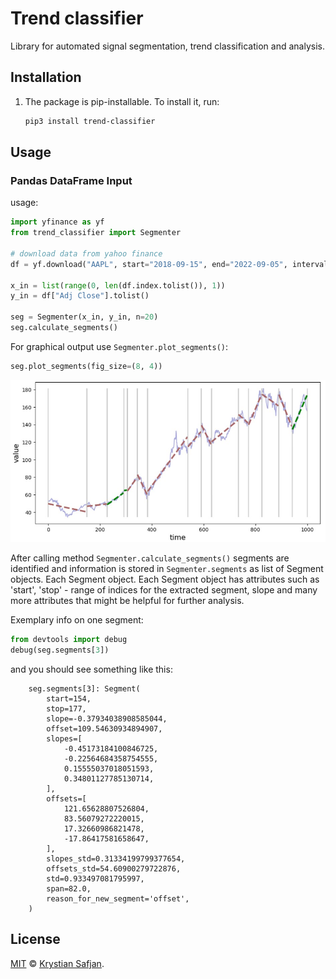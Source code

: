 # Trend classifier

Library for automated signal segmentation, trend classification and analysis.

## Installation

1. The package is pip-installable. To install it, run:

   ```sh
   pip3 install trend-classifier
   ```

## Usage
### Pandas DataFrame Input
usage:
```python
import yfinance as yf
from trend_classifier import Segmenter

# download data from yahoo finance
df = yf.download("AAPL", start="2018-09-15", end="2022-09-05", interval="1d", progress=False)

x_in = list(range(0, len(df.index.tolist()), 1))
y_in = df["Adj Close"].tolist()

seg = Segmenter(x_in, y_in, n=20)
seg.calculate_segments()
```

For graphical output use `Segmenter.plot_segments()`:
```python
seg.plot_segments(fig_size=(8, 4))
```

![Segmentation example](img/screenshoot_1.jpg)

After calling method `Segmenter.calculate_segments()` segments are identified and information is stored in `Segmenter.segments` as list of Segment objects. Each Segment object. Each Segment object has attributes such as 'start', 'stop' - range of indices for the extracted segment, slope and many more attributes that might be helpful for further analysis.

Exemplary info on one segment:
```python
from devtools import debug
debug(seg.segments[3])
```
and you should see something like this:
```
    seg.segments[3]: Segment(
        start=154,
        stop=177,
        slope=-0.37934038908585044,
        offset=109.54630934894907,
        slopes=[
            -0.45173184100846725,
            -0.22564684358754555,
            0.15555037018051593,
            0.34801127785130714,
        ],
        offsets=[
            121.65628807526804,
            83.56079272220015,
            17.32660986821478,
            -17.86417581658647,
        ],
        slopes_std=0.31334199799377654,
        offsets_std=54.60900279722876,
        std=0.933497081795997,
        span=82.0,
        reason_for_new_segment='offset',
    )
```

## License

[MIT](LICENSE) © [Krystian Safjan](https://rodrigobdz.github.io/).
